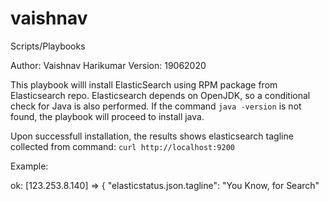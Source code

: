 # vaishnav
Scripts/Playbooks

Author: Vaishnav Harikumar
Version: 19062020

This playbook willl install ElasticSearch using RPM package from Elasticsearch repo. 
Elasticsearch depends on OpenJDK, so a conditional check for Java is also performed. 
If the command `java -version` is not found, the playbook will proceed to install java. 

Upon successfull installation, the results shows elasticsearch tagline collected from command: `curl http://localhost:9200`

Example: 

ok: [123.253.8.140] => {
    "elasticstatus.json.tagline": "You Know, for Search"
